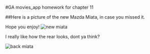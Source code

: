 #GA movies_app homework for chapter 11

##Here is a picture of the new Mazda Miata, in case you missed it.

Hope you enjoy!
![new miata](http://i.kinja-img.com/gawker-media/image/upload/s--S5Nd-miZ--/c_fit,fl_progressive,q_80,w_636/kt0pz5mxqyvncsdibqhz.jpg)

I really like how the rear looks, dont ya think?

![back miata](http://i.kinja-img.com/gawker-media/image/upload/s--oQaoVAI0--/c_fit,fl_progressive,q_80,w_636/uk4dzz4o4tx2hs8eyluo.jpg)